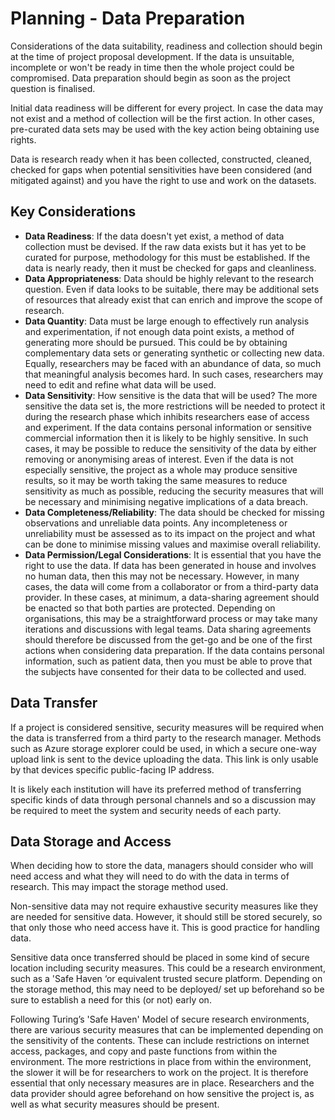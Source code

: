 # Planning - Data Preparation 

Considerations of the data suitability, readiness and collection should begin at the time of project proposal development. 
If the data is unsuitable, incomplete or won't be ready in time then the whole project could be compromised. Data preparation should begin as soon as the project question is finalised. 

Initial data readiness will be different for every project. 
In case the data may not exist and a method of collection will be the first action. 
In other cases, pre-curated data sets may be used with the key action being obtaining use rights. 

Data is research ready when it has been collected, constructed, cleaned, checked for gaps when potential sensitivities have been considered (and mitigated against) and you have the right to use and work on the datasets. 

## Key Considerations 

* **Data Readiness**: If the data doesn't yet exist, a method of data collection must be devised. 
If the raw data exists but it has yet to be curated for purpose, methodology for this must be established. 
If the data is nearly ready, then it must be checked for gaps and cleanliness. 
* **Data Appropriateness**: Data should be highly relevant to the research question. 
Even if data looks to be suitable, there may be additional sets of resources that already exist that can enrich and improve the scope of research. 
* **Data Quantity**: Data must be large enough to effectively run analysis and experimentation, if not enough data point exists, a method of generating more should be pursued. 
This could be by obtaining complementary data sets or generating synthetic or collecting new data. 
Equally, researchers may be faced with an abundance of data, so much that meaningful analysis becomes hard. 
In such cases, researchers may need to edit and refine what data will be used. 
* **Data Sensitivity**: How sensitive is the data that will be used? 
The more sensitive the data set is, the more restrictions will be needed to protect it during the research phase which inhibits researchers ease of access and experiment. 
If the data contains personal information or sensitive commercial information then it is likely to be highly sensitive. 
In such cases, it may be possible to reduce the sensitivity of the data by either removing or anonymising areas of interest. 
Even if the data is not especially sensitive, the project as a whole may produce sensitive results, so it may be worth taking the same measures to reduce sensitivity as much as possible, reducing the security measures that will be necessary and minimising negative implications of a data breach. 
* **Data Completeness/Reliability**: The data should be checked for missing observations and unreliable data points. Any incompleteness or unreliability must be assessed as to its impact on the project and what can be done to minimise missing values and maximise overall reliability. 
* **Data Permission/Legal Considerations**: It is essential that you have the right to use the data. If data has been generated in house and involves no human data, then this may not be necessary. 
However, in many cases, the data will come from a collaborator or from a third-party data provider. 
In these cases, at minimum, a data-sharing agreement should be enacted so that both parties are protected. 
Depending on organisations, this may be a straightforward process or may take many iterations and discussions with legal teams. 
Data sharing agreements should therefore be discussed from the get-go and be one of the first actions when considering data preparation. 
If the data contains personal information, such as patient data, then you must be able to prove that the subjects have consented for their data to be collected and used. 

## Data Transfer 

If a project is considered sensitive, security measures will be required when the data is transferred from a third party to the research manager.
Methods such as Azure storage explorer could be used, in which a secure one-way upload link is sent to the device uploading the data. 
This link is only usable by that devices specific public-facing IP address.

It is likely each institution will have its preferred method of transferring specific kinds of data through personal channels and so a discussion may be required to meet the system and security needs of each party. 

## Data Storage and Access 

When deciding how to store the data, managers should consider who will need access and what they will need to do with the data in terms of research. This may impact the storage method used. 

Non-sensitive data may not require exhaustive security measures like they are needed for sensitive data. 
However, it should still be stored securely, so that only those who need access have it. 
This is good practice for handling data. 

Sensitive data once transferred should be placed in some kind of secure location including security measures. 
This could be a research environment, such as a 'Safe Haven ‘or equivalent trusted secure platform. 
Depending on the storage method, this may need to be deployed/ set up beforehand so be sure to establish a need for this (or not) early on. 

Following Turing’s 'Safe Haven' Model of secure research environments, there are various security measures that can be implemented depending on the sensitivity of the contents. 
These can include restrictions on internet access, packages, and copy and paste functions from within the environment. 
The more restrictions in place from within the environment, the slower it will be for researchers to work on the project. 
It is therefore essential that only necessary measures are in place. 
Researchers and the data provider should agree beforehand on how sensitive the project is, as well as what security measures should be present. 
